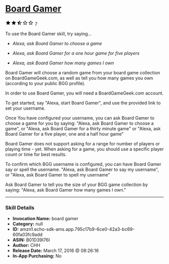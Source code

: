 # [Board Gamer](http://alexa.amazon.com/#skills/amzn1.echo-sdk-ams.app.795c17b9-6ce0-42a3-bc69-60fa03fc9add)
![2.6 stars](../../images/ic_star_black_18dp_1x.png)![2.6 stars](../../images/ic_star_black_18dp_1x.png)![2.6 stars](../../images/ic_star_half_black_18dp_1x.png)![2.6 stars](../../images/ic_star_border_black_18dp_1x.png)![2.6 stars](../../images/ic_star_border_black_18dp_1x.png) 7

To use the Board Gamer skill, try saying...

* *Alexa, ask Board Gamer to choose a game*

* *Alexa, ask Board Gamer for a one hour game for five players*

* *Alexa, ask Board Gamer how many games I own*

Board Gamer will choose a random game from your board game collection on BoardGameGeek.com, as well as tell you how many games you own (according to your public BGG profile). 

In order to use Board Gamer, you will need a BoardGameGeek.com account.

To get started, say "Alexa, start Board Gamer", and use the provided link to set your username.

Once You have configured your username, you can ask Board Gamer to choose a game for you by saying:
"Alexa, ask Board Gamer to choose a game", or
"Alexa, ask Board Gamer for a thirty minute game" or
"Alexa, ask Board Gamer for a five player, one and a half hour game"

Board Gamer does not support asking for a range for number of players or playing time - yet. When asking for a game, you should use a specific player count or time for best results.

To confirm which BGG username is configured, you can have Board Gamer say or spell the username.
"Alexa, ask Board Gamer to say my username", or
"Alexa, ask Board Gamer to spell my username"

Ask Board Gamer to tell you the size of your BGG game collection by saying:
"Alexa, ask Board Gamer how many games I own."

***

### Skill Details

* **Invocation Name:** board gamer
* **Category:** null
* **ID:** amzn1.echo-sdk-ams.app.795c17b9-6ce0-42a3-bc69-60fa03fc9add
* **ASIN:** B01D39I76I
* **Author:** CHH
* **Release Date:** March 17, 2016 @ 08:26:16
* **In-App Purchasing:** No
